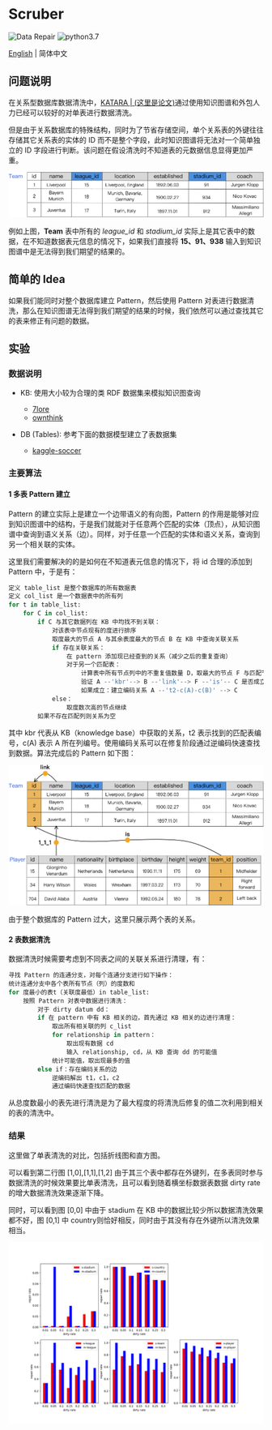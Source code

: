 Scruber
===
![Data Repair](https://img.shields.io/badge/Data%20Repair-gray.svg)
![python3.7](https://img.shields.io/badge/Python-3.7-blue.svg)

[English](./README.md) | 简体中文

## 问题说明
在关系型数据库数据清洗中，[KATARA](http://da.qcri.org/ntang/dcprojects/katara.html)[ | (这里是论文)]()通过使用知识图谱和外包人力已经可以较好的对单表进行数据清洗。

但是由于关系数据库的特殊结构，同时为了节省存储空间，单个关系表的外键往往存储其它关系表的实体的 ID 而不是整个字段，此时知识图谱将无法对一个简单独立的 ID 字段进行判断。该问题在假设清洗时不知道表的元数据信息显得更加严重。

![](././experiment/r/graph1.png)

例如上图，**Team** 表中所有的 *league_id* 和 *stadium_id* 实际上是其它表中的数据，在不知道数据表元信息的情况下，如果我们直接将 **15、91、938** 输入到知识图谱中是无法得到我们期望的结果的。

## 简单的 Idea
如果我们能同时对整个数据库建立 Pattern，然后使用 Pattern 对表进行数据清洗，那么在知识图谱无法得到我们期望的结果的时候，我们依然可以通过查找其它的表来修正有问题的数据。

## 实验
### 数据说明
- KB: 使用大小较为合理的类 RDF 数据集来模拟知识图查询
    - [7lore](http://www.openkg.cn/dataset/7lore)
    - [ownthink](http://www.openkg.cn/dataset/ownthink-v2)

- DB (Tables): 参考下面的数据模型建立了表数据集
    - [kaggle-soccer](https://www.kaggle.com/hugomathien/soccer)

### 主要算法
#### 1 多表 Pattern 建立
Pattern 的建立实际上是建立一个边带语义的有向图，Pattern 的作用是能够对应到知识图谱中的结构，于是我们就能对于任意两个匹配的实体（顶点），从知识图谱中查询到语义关系（边）。同样，对于任意一个匹配的实体和语义关系，查询到另一个相关联的实体。

这里我们需要解决的的是如何在不知道表元信息的情况下，将 id 合理的添加到 Pattern 中，于是有：
```python
定义 table_list 是整个数据库的所有数据表
定义 col_list 是一个数据表中的所有列
for t in table_list:
    for C in col_list:
        if C 与其它数据列在 KB 中均找不到关联：
            对该表中节点现有的度进行排序
            取度最大的节点 A 与其余表度最大的节点 B 在 KB 中查询关联关系
            if 存在关联关系：
                在 pattern 添加现已经查到的关系（减少之后的重复查询）
                对于另一个匹配表：
                    计算表中所有节点列中的不重复值数量 D，取最大的节点 F 与匹配节点列 B 建立 'link' 关系
                    验证 A --'kbr'--> B --'link'--> F --'is'-- C 是否成立
                    如果成立：建立编码关系 A --'t2-c(A)-c(B)' --> C
            else：
                取度数次高的节点继续
        如果不存在匹配列则关系为空
```
其中 kbr 代表从 KB（knowledge base）中获取的关系，t2 表示找到的匹配表编号，c(A) 表示 A 所在列编号。使用编码关系可以在修复阶段通过逆编码快速查找到数据。算法完成后的 Pattern 如下图：

![](././experiment/r/graph2.png)

由于整个数据库的 Pattern 过大，这里只展示两个表的关系。

#### 2 表数据清洗
数据清洗时候需要考虑到不同表之间的关联关系进行清理，有：
```python
寻找 Pattern 的连通分支，对每个连通分支进行如下操作：
统计连通分支中各个表所有节点（列）的度数和
for 度最小的表t（关联度最低）in table_list:
    按照 Pattern 对表中数据进行清洗：
        对于 dirty datum dd：
        if 在 pattern 中有 KB 相关的边，首先通过 KB 相关的边进行清理：
            取出所有相关联的列 c_list
            for relationship in pattern：
                取出现有数据 cd
                输入 relationship, cd，从 KB 查询 dd 的可能值
            统计可能值，取出现最多的值
        else if：存在编码关系的边
            逆编码解出 t1，c1，c2
            通过编码快速查找匹配的数据
```
从总度数最小的表先进行清洗是为了最大程度的将清洗后修复的值二次利用到相关的表的清洗中。

### 结果
这里做了单表清洗的对比，包括折线图和直方图。

可以看到第二行图 [1,0],[1,1],[1,2] 由于其三个表中都存在外键列，在多表同时参与数据清洗的时候效果要比单表清洗，且可以看到随着横坐标数据表数据 dirty rate 的增大数据清洗效果逐渐下降。

同时，可以看到图 [0,0] 中由于 stadium 在 KB 中的数据比较少所以数据清洗效果都不好，图 [0,1] 中 country则恰好相反，同时由于其没有存在外键所以清洗效果相当。

![](././experiment/r/r_single_table_repair_histogram.png)